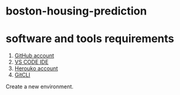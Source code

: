 # boston-housing-prediction

# software and tools requirements
1. [GitHub account](https://github.com)
2. [ VS CODE IDE ](https://code.visualstudio.com)
3. [Herouko account](https://heroku.com)
4. [GitCLI](https://git-scm.com/downloads)


Create a new environment.